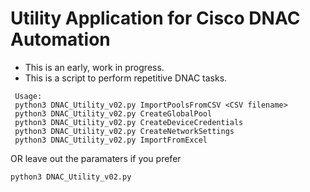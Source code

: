 # Utility Application for Cisco DNAC Automation
* This is an early, work in progress.
* This is a script to perform repetitive DNAC tasks.
```
 Usage:
 python3 DNAC_Utility_v02.py ImportPoolsFromCSV <CSV filename>
 python3 DNAC_Utility_v02.py CreateGlobalPool
 python3 DNAC_Utility_v02.py CreateDeviceCredentials
 python3 DNAC_Utility_v02.py CreateNetworkSettings
 python3 DNAC_Utility_v02.py ImportFromExcel
```
OR leave out the paramaters if you prefer
```
python3 DNAC_Utility_v02.py
```

